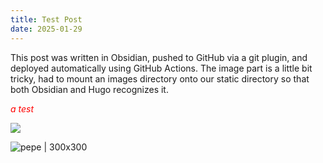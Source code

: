 ```yaml
---
title: Test Post
date: 2025-01-29
---
```

This post was written in Obsidian, pushed to GitHub via a git plugin, and deployed automatically using GitHub Actions. The image part is a little bit tricky, had to mount an images directory onto our static directory so that both Obsidian and Hugo recognizes it.

<span style="color: red;"><em>a test</em></span>

<img src="/images/pepe.png"/>

![pepe | 300x300 ](/images/pepe.png)